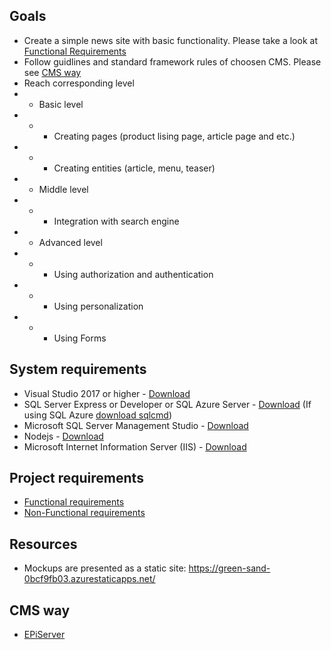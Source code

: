 ## Goals

* Create a simple news site with basic functionality. Please take a look at [Functional Requirements](#project-requirements)
* Follow guidlines and standard framework rules of choosen CMS. Please see [CMS way](#cms-way)
* Reach corresponding level
* * Basic level
* * * Creating pages (product lising page, article page and etc.)
* * * Creating entities (article, menu, teaser)
* * Middle level
* * * Integration with search engine
* * Advanced level
* * * Using authorization and authentication
* * * Using personalization
* * * Using Forms

## System requirements

* Visual Studio 2017 or higher - [Download](https://visualstudio.microsoft.com/downloads/)
* SQL Server Express or Developer or SQL Azure Server - [Download](https://www.microsoft.com/en-us/sql-server/sql-server-downloads) (If using SQL Azure [download sqlcmd](https://docs.microsoft.com/en-us/sql/tools/sqlcmd-utility?view=sql-server-2017))
* Microsoft SQL Server Management Studio - [Download](https://docs.microsoft.com/en-us/sql/ssms/download-sql-server-management-studio-ssms?view=sql-server-ver15)
* Nodejs - [Download](https://nodejs.org/en/download/)
* Microsoft Internet Information Server (IIS) - [Download](https://www.iis.net/downloads)

## Project requirements

* [Functional requirements](docs/FunctionalRequirements.md)
* [Non-Functional requirements](docs/NonFunctionalRequirements.md)

## Resources

* Mockups are presented as a static site: https://green-sand-0bcf9fb03.azurestaticapps.net/

## CMS way

* [EPiServer](docs/cms/EpiServer.md)
